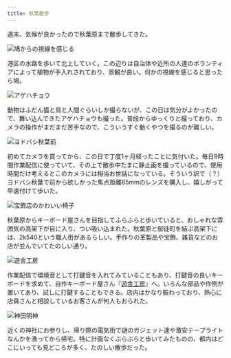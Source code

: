 ```yaml
---
title: 秋葉散歩
---
```

週末、気候が良かったので秋葉原まで散歩してきた。

![](https://lh5.googleusercontent.com/dQNZDbFENDal-Uc2PDjR_r2ENgGoHIcbiu2q4-XvNW0pAm9oSXuzKz_paiFOGRmVas6Y5O6wzMyxvdPFzaeRPJcUfaWpsomhAb6aktYyn10X9PYCB8jdMYqtKuqdj8t7-PgWo0R2tC7jY_MEiQ80cU1k_Y13T3k0LXn3y1pu20wnQEjvsqZPcLoHEA "鳩からの視線を感じる")

港区の水路を歩いて北上していく。この辺りは自治体や近所の人達のボランティアによって植物が手入れされており、景観が良い。何かの視線を感じると思ったら鳩。

![](https://lh3.googleusercontent.com/zygsskE7z7eP9obz6GC-HWbf01Ylkk2P6ATxkyqM6Pm-kO0ilP0IYcechUpV0SZkMbhGFLKixQjdpWZ1XB-0YP2rjdOdQ2E5SQPVOw89vSRIu_BytOKhBD6GlsceT_gej1BrSQOJ29U4KlGXtED58kTKlCBslKbNO3cTLYaaROFfcmsyHgN8YbsF5A "アゲハチョウ")

動物はふだん猫と鳥と人間ぐらいしか撮らないが、この日は気分がよかったので、舞い込んできたアゲハチョウも撮った。普段からゆっくりと撮っており、カメラの操作がまだまだ苦手なので、こういうすぐ動くやつを撮るのが難しい。

![](https://lh4.googleusercontent.com/lQw46H89hFHLsh1XUKGaLR7-hX5MNsRospaVxF-luDgOXAmixGWvYn57aTps570TyDJwh2RDH6t5f0rLPd7SCEZY3H4o8cchmpY__ihr0jjSXfKBQfCWwf41qy7qE338ctiDYoQHvfkQklddf2m7QMJECGuOeDQcH5HCsfMT9dh15yPXqHF5jCSHXw "ヨドバシ秋葉前")

初めてカメラを買ってから、この日で丁度1ヶ月経ったことに気付いた。毎日9時間作業配信に使っていて、その上で散歩中たまに静止画を撮っているので、使用時間だけ考えるとこのカメラには相当お世話になっている。そういう訳で（？）ヨドバシ秋葉で前から欲しかった焦点距離85mmのレンズを購入し、嬉しがって早速付けて歩いた。

![](https://lh6.googleusercontent.com/dxi2vupNTCwkF61UAg1Q8aKqR0EEgLDJN_iZo6ZjcUSX-jHsaawG2BCzSYhXxEjvlokK88ECfNfy008HsYNth-nQ1FpB5q0TGIn2ymFJIM0a9Em-eByk43hMUbXIaXgiPhwKVmccuRMcDqK8CyVGV6YZr4ExONhYm5NqyPwSsGRqsHmIs5dvhj6atA "宝飾店のかわいい椅子")

秋葉原からキーボード屋さんを目指してふらふらと歩いていると、おしゃれな雰囲気の高架下が目に入り、つい吸い込まれた。秋葉原と御徒町を結ぶ高架下には、2k540という職人街があるらしい。手作りの革製品や宝飾、雑貨などのお店が並んでいてたのしい通り。

![](https://lh3.googleusercontent.com/Hzf-42Wz7GS-xIBbQsFMqC1exDy4GBpXeRR9UZ3Rg3SXVV3ebRVmCQ4VZJIkzLjzqE7Wse9LMPaQjfyo27MQ7AdARBLcvok89lYU9LLPWG5Mvh0_6rxCLEAeWmFWV0bimzLdxNOZGC3XN6QSRE2ltsl-sb-YG9HTiW9f_MgiVXpODAtwZHIWt0ovqw "遊舎工房")

作業配信で環境音として打鍵音を入れてみていることもあり、打鍵音の良いキーボードを求めて、自作キーボード屋さん『[遊舎工房](https://yushakobo.jp/)』へ。いろんな部品や作例が置いてあり、試しに打鍵することもできる。店内はかなり賑わっており、熱心に店員さんと相談しているお客さんが何人もおられた。

![](https://lh4.googleusercontent.com/2M1rHgTXTRN2uaMYITXA-Wy4rj6wI5ZXO71i3E3pcegb6Kur_9lcC0wYu8Lj8dw8mP_SU8n_53w-eVaFGonpDWGvBeM8-3t7oLYuYM98wyYCwDiV6iwRV3Gp6GJjkh3hyVjTtDXmDOpvh4pMFaUxAyAadqMLfKFvlMc8VO5HMjRdp7JHJ7oQ7oidbg "神田明神")

近くの神社にお参りし、帰り際の電気街で謎のガジェット達や激安テープライトなんかを漁ってから帰宅。特に計画なくぶらぶらと歩いてみたものの、都内はどこにいっても見どころが多く、たのしい散歩だった。
